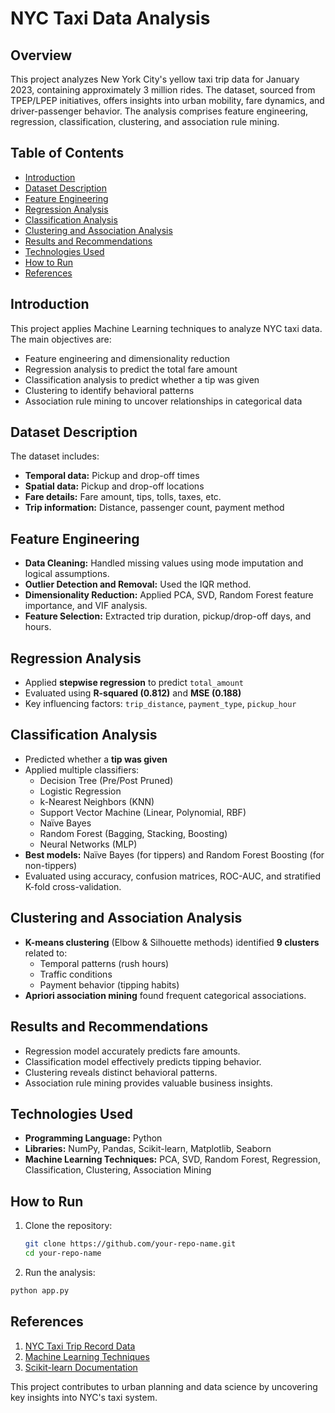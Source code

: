 # NYC Taxi Data Analysis

## Overview

This project analyzes New York City's yellow taxi trip data for January 2023, containing approximately 3 million rides. The dataset, sourced from TPEP/LPEP initiatives, offers insights into urban mobility, fare dynamics, and driver-passenger behavior. The analysis comprises feature engineering, regression, classification, clustering, and association rule mining.

## Table of Contents

- [Introduction](#introduction)
- [Dataset Description](#dataset-description)
- [Feature Engineering](#feature-engineering)
- [Regression Analysis](#regression-analysis)
- [Classification Analysis](#classification-analysis)
- [Clustering and Association Analysis](#clustering-and-association-analysis)
- [Results and Recommendations](#results-and-recommendations)
- [Technologies Used](#technologies-used)
- [How to Run](#how-to-run)
- [References](#references)

## Introduction

This project applies Machine Learning techniques to analyze NYC taxi data. The main objectives are:

- Feature engineering and dimensionality reduction
- Regression analysis to predict the total fare amount
- Classification analysis to predict whether a tip was given
- Clustering to identify behavioral patterns
- Association rule mining to uncover relationships in categorical data

## Dataset Description

The dataset includes:
- **Temporal data:** Pickup and drop-off times
- **Spatial data:** Pickup and drop-off locations
- **Fare details:** Fare amount, tips, tolls, taxes, etc.
- **Trip information:** Distance, passenger count, payment method

## Feature Engineering

- **Data Cleaning:** Handled missing values using mode imputation and logical assumptions.
- **Outlier Detection and Removal:** Used the IQR method.
- **Dimensionality Reduction:** Applied PCA, SVD, Random Forest feature importance, and VIF analysis.
- **Feature Selection:** Extracted trip duration, pickup/drop-off days, and hours.

## Regression Analysis

- Applied **stepwise regression** to predict `total_amount`
- Evaluated using **R-squared (0.812)** and **MSE (0.188)**
- Key influencing factors: `trip_distance`, `payment_type`, `pickup_hour`

## Classification Analysis

- Predicted whether a **tip was given**
- Applied multiple classifiers:
  - Decision Tree (Pre/Post Pruned)
  - Logistic Regression
  - k-Nearest Neighbors (KNN)
  - Support Vector Machine (Linear, Polynomial, RBF)
  - Naïve Bayes
  - Random Forest (Bagging, Stacking, Boosting)
  - Neural Networks (MLP)
- **Best models:** Naïve Bayes (for tippers) and Random Forest Boosting (for non-tippers)
- Evaluated using accuracy, confusion matrices, ROC-AUC, and stratified K-fold cross-validation.

## Clustering and Association Analysis

- **K-means clustering** (Elbow & Silhouette methods) identified **9 clusters** related to:
  - Temporal patterns (rush hours)
  - Traffic conditions
  - Payment behavior (tipping habits)
- **Apriori association mining** found frequent categorical associations.

## Results and Recommendations

- Regression model accurately predicts fare amounts.
- Classification model effectively predicts tipping behavior.
- Clustering reveals distinct behavioral patterns.
- Association rule mining provides valuable business insights.

## Technologies Used

- **Programming Language:** Python
- **Libraries:** NumPy, Pandas, Scikit-learn, Matplotlib, Seaborn
- **Machine Learning Techniques:** PCA, SVD, Random Forest, Regression, Classification, Clustering, Association Mining

## How to Run

1. Clone the repository:
   ```bash
   git clone https://github.com/your-repo-name.git
   cd your-repo-name
   ```
2. Run the analysis:
```bash
python app.py
```
## References
1. [NYC Taxi Trip Record Data](https://www.nyc.gov/site/tlc/about/tlc-trip-record-data.page)
2. [Machine Learning Techniques](https://towardsdatascience.com/)
3. [Scikit-learn Documentation](https://scikit-learn.org/stable/)



This project contributes to urban planning and data science by uncovering key insights into NYC's taxi system.
